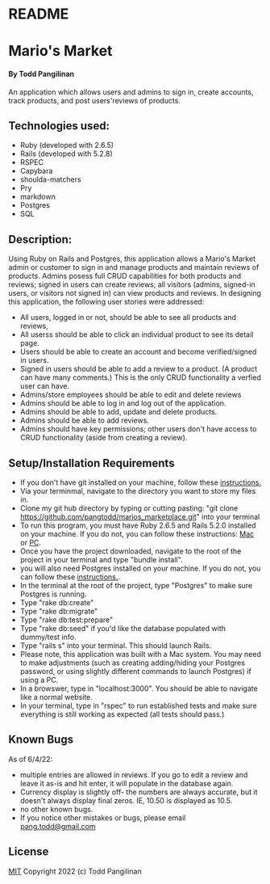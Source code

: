 # README
# Mario's Market

#### By Todd Pangilinan

An application which allows users and admins to sign in, create accounts, track products, and post users'reviews of products.

## Technologies used:

* Ruby (developed with 2.6.5)
* Rails (developed with 5.2.8)
* RSPEC
* Capybara
* shoulda-matchers
* Pry
* markdown
* Postgres
* SQL


## Description:
Using Ruby on Rails and Postgres, this application allows a Mario's Market admin or customer to sign in and manage products and maintain reviews of products. Admins posess full CRUD capabilities for both products and reviews; signed in users can create reviews; all visitors (admins, signed-in users, or visitors not signed in) can view products and reviews. In designing this application, the following user stories were addressed:

* All users, logged in or not, should be able to see all products and reviews,
* All userss should be able to click an individual product to see its detail page.
* Users should be able to create an account and become verified/signed in users.
* Signed in users should be able to add a review to a product. (A product can have many comments.) This is the only CRUD functionality a verfied user can have.
* Admins/store employees should be able to edit and delete reviews 
* Admins should be able to log in and log out of the application.
* Admins should be able to add, update and delete products.
* Admins should be able to add reviews.
* Admins should have key permissions; other users don't have access to CRUD functionality (aside from creating a review).



## Setup/Installation Requirements

* If you don't have git installed on your machine, follow these [instructions.](https://www.learnhowtoprogram.com/introduction-to-programming/getting-started-with-intro-to-programming/git-and-github)
* Via your terminmal, navigate to the directory you want to store my files in.
* Clone my git hub directory by typing or cutting pasting: "git clone https://github.com/pangtodd/marios_marketplace.git" into your terminal
* To run this program, you must have Ruby 2.6.5 and Rails 5.2.0 installed on your machine. If you do not, you can follow these instructions: [Mac](https://www.learnhowtoprogram.com/ruby-and-rails-part-time/getting-started-with-ruby/installing-ruby-on-mac) or [PC](https://www.learnhowtoprogram.com/ruby-and-rails-part-time/getting-started-with-ruby/installing-ruby-on-windows).
* Once you have the project downloaded, navigate to the root of the project in your terminal and type "bundle install".
* you will also need Postgres installed on your machine. If you do not, you can follow these [instructions.](https://www.learnhowtoprogram.com/ruby-and-rails-part-time/getting-started-with-ruby/installing-postgres). 
* In the terminal at the root of the project, type "Postgres" to make sure Postgres is running.
* Type "rake db:create"
* Type "rake db:migrate"
* Type "rake db:test:prepare"
* Type "rake db:seed" if you'd like the database populated with dummy/test info.
* Type "rails s" into your terminal. This should launch Rails.
* Please note, this application was built with a Mac system. You may need to make adjustments (such as creating adding/hiding your Postgres password, or using slightly different commands to launch Postgres) if using a PC.
* In a browswer, type in "localhost:3000". You should be able to navigate like a normal website.
* In your terminal, type in "rspec" to run established tests and make sure everything is still working as expected (all tests should pass.)

## Known Bugs

As of 6/4/22:
* multiple entries are allowed in reviews. If you go to edit a review and leave it as-is and hit enter, it will populate in the database again.
* Currency display is slightly off- the numbers are always accurate, but it doesn't always display final zeros. IE, 10.50 is displayed as 10.5. 
* no other known bugs.
* If you notice other mistakes or bugs, please email pang.todd@gmail.com

## License

[MIT](https://opensource.org/licenses/MIT)
Copyright 2022 (c) Todd Pangilinan 
